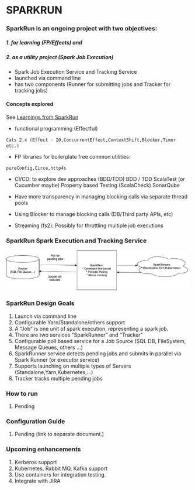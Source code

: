 # SPARKRUN

### SparkRun is an ongoing project with two objectives: 
##### 1. for learning (FP/Effects) and 
##### 2. as a utility project (Spark Job Execution)
  
* Spark Job Execution Service and Tracking Service
* launched via command line
* has two components (Runner for submitting jobs and Tracker for tracking jobs)

#### Concepts explored
See [Learnings from SparkRun](SPARKRUN_LEARN.md)

* functional programming (Effectful)
```
Cats 2.x (Effect - IO,ConcurrentEffect,ContextShift,Blocker,Timer etc.)
```
* FP libraries for boilerplate free common utilities:
```
pureConfig,Circe,http4s
```
* CI/CD: to explore dev approaches (BDD/TDD)
            BDD / TDD ScalaTest (or Cucumber maybe)
            Property based Testing (ScalaCheck)
            SonarQube

* Have more transparency in managing blocking calls via separate thread pools
* Using Blocker to manage blocking calls (DB/Third party APIs, etc)
* Streaming (fs2): Possibly for throttling multiple job executions
        
### SparkRun Spark Execution and Tracking Service

![alt text](sparkrun.png "SparkRun executor and Trakcing Service")

### SparkRun Design Goals

1. Launch via command line
2. Configurable Yarn/Standalone/others support
3. A "Job" is one unit of spark execution, representing a spark job.
5. There are two services "SparkRunner" and "Tracker"
4. Configurable poll based service for a Job Source (SQL DB, FileSystem, Message Queues, others ...)
5. SparkRunner service detects pending jobs and submits in parallel via Spark Runner (or executor service)
6. Supports launching on multiple types of Servers (Standalone,Yarn,Kubernetes,...)
7. Tracker tracks multiple pending jobs 

### How to run
1. Pending

### Configuration Guide
1. Pending (link to separate document.)

### Upcoming enhancements

1. Kerberos support
2. Kubernetes, Rabbit MQ, Kafka support
3. Use containers for integration testing.
4. Integrate with JIRA



	
